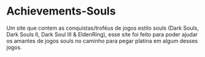 # Achievements-Souls
Um site que contem as conquistas/troféus de jogos estilo souls (Dark Souls, Dark Souls II, Dark Soul III &amp; EldenRing), esse site foi feito para poder ajudar os amantes de jogos souls no caminho para pegar platina em algum desses jogos.

